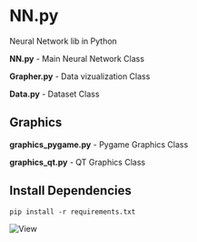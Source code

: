 # NN.py
Neural Network lib in Python

**NN.py**         - Main Neural Network Class

**Grapher.py**    - Data vizualization Class

**Data.py**       - Dataset Class

## Graphics
**graphics_pygame.py**   - Pygame Graphics Class

**graphics_qt.py**       - QT Graphics Class


## Install Dependencies
    pip install -r requirements.txt

![View](view.gif)
